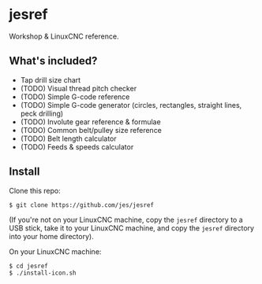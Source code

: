 # jesref

Workshop & LinuxCNC reference.

## What's included?

 - Tap drill size chart
 - (TODO) Visual thread pitch checker
 - (TODO) Simple G-code reference
 - (TODO) Simple G-code generator (circles, rectangles, straight lines, peck drilling)
 - (TODO) Involute gear reference & formulae
 - (TODO) Common belt/pulley size reference
 - (TODO) Belt length calculator
 - (TODO) Feeds & speeds calculator

## Install

Clone this repo:

    $ git clone https://github.com/jes/jesref

(If you're not on your LinuxCNC machine, copy the `jesref` directory
to a USB stick, take it to your LinuxCNC machine, and copy the `jesref`
directory into your home directory).

On your LinuxCNC machine:

    $ cd jesref
    $ ./install-icon.sh
